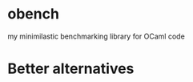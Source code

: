 obench
======

my minimilastic benchmarking library for OCaml code

Better alternatives
===================

[Janestreet's core_bench]: https://github.com/janestreet/core_bench

[Christophe Troestler's ocaml-benchmark]: http://forge.ocamlcore.org/projects/ocaml-benchmark
